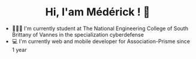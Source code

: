 <h1 align="center"> Hi, I'am Médérick ! 🚀</h1>

<ul>
  <li>👨🏻‍🎓 I'm currently student at The National Engineering College of South Brittany of Vannes in the specialization cyberdefense</li>
  <li>💻 I'm currently web and mobile developer for Association-Prisme since 1 year </li>
</ul>
